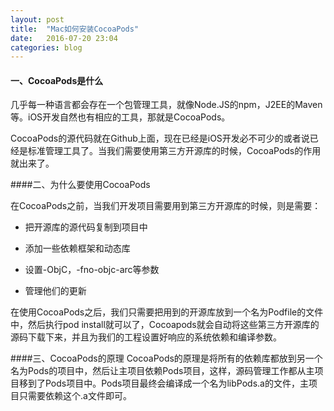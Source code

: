 ```yaml
---
layout: post
title:  "Mac如何安装CocoaPods"
date:   2016-07-20 23:04
categories: blog
---
```

#### 一、CocoaPods是什么

几乎每一种语言都会存在一个包管理工具，就像Node.JS的npm，J2EE的Maven等。iOS开发自然也有相应的工具，那就是CocoaPods。

CocoaPods的源代码就在Github上面，现在已经是iOS开发必不可少的或者说已经是标准管理工具了。当我们需要使用第三方开源库的时候，CocoaPods的作用就出来了。

####二、为什么要使用CocoaPods

在CocoaPods之前，当我们开发项目需要用到第三方开源库的时候，则是需要：
* 把开源库的源代码复制到项目中

* 添加一些依赖框架和动态库

* 设置-ObjC，-fno-objc-arc等参数

* 管理他们的更新

在使用CocoaPods之后，我们只需要把用到的开源库放到一个名为Podfile的文件中，然后执行pod install就可以了，Cocoapods就会自动将这些第三方开源库的源码下载下来，并且为我们的工程设置好响应的系统依赖和编译参数。

####三、CocoaPods的原理
CocoaPods的原理是将所有的依赖库都放到另一个名为Pods的项目中，然后让主项目依赖Pods项目，这样，源码管理工作都从主项目移到了Pods项目中。Pods项目最终会编译成一个名为libPods.a的文件，主项目只需要依赖这个.a文件即可。
